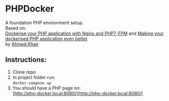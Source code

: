 # PHPDocker  
A foundation PHP environment setup.  
Based on:  
[Dockerise your PHP application with Nginx and PHP7-FPM](http://geekyplatypus.com/dockerise-your-php-application-with-nginx-and-php7-fpm/) and [Making your dockerised PHP application even better](http://geekyplatypus.com/making-your-dockerised-php-application-even-better/)  
by [Ahmed Khan](http://geekyplatypus.com/about/)

## Instructions:  
1. Clone repo
2. In project folder run:  
    `docker-compose up`  
3. You should have a PHP page on:  
    [http://php-docker.local:8080/](http://php-docker.local:8080/)
